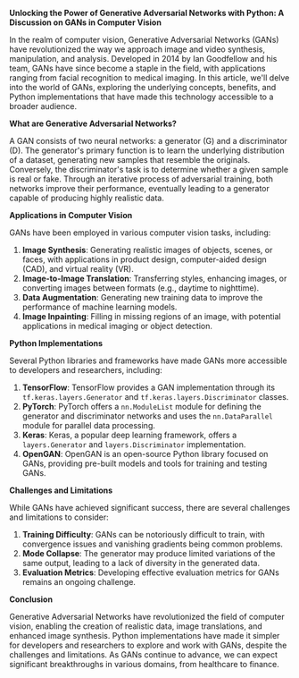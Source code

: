 **Unlocking the Power of Generative Adversarial Networks with Python: A Discussion on GANs in Computer Vision**

In the realm of computer vision, Generative Adversarial Networks (GANs) have revolutionized the way we approach image and video synthesis, manipulation, and analysis. Developed in 2014 by Ian Goodfellow and his team, GANs have since become a staple in the field, with applications ranging from facial recognition to medical imaging. In this article, we'll delve into the world of GANs, exploring the underlying concepts, benefits, and Python implementations that have made this technology accessible to a broader audience.

**What are Generative Adversarial Networks?**

A GAN consists of two neural networks: a generator (G) and a discriminator (D). The generator's primary function is to learn the underlying distribution of a dataset, generating new samples that resemble the originals. Conversely, the discriminator's task is to determine whether a given sample is real or fake. Through an iterative process of adversarial training, both networks improve their performance, eventually leading to a generator capable of producing highly realistic data.

**Applications in Computer Vision**

GANs have been employed in various computer vision tasks, including:

1. **Image Synthesis**: Generating realistic images of objects, scenes, or faces, with applications in product design, computer-aided design (CAD), and virtual reality (VR).
2. **Image-to-Image Translation**: Transferring styles, enhancing images, or converting images between formats (e.g., daytime to nighttime).
3. **Data Augmentation**: Generating new training data to improve the performance of machine learning models.
4. **Image Inpainting**: Filling in missing regions of an image, with potential applications in medical imaging or object detection.

**Python Implementations**

Several Python libraries and frameworks have made GANs more accessible to developers and researchers, including:

1. **TensorFlow**: TensorFlow provides a GAN implementation through its `tf.keras.layers.Generator` and `tf.keras.layers.Discriminator` classes.
2. **PyTorch**: PyTorch offers a `nn.ModuleList` module for defining the generator and discriminator networks and uses the `nn.DataParallel` module for parallel data processing.
3. **Keras**: Keras, a popular deep learning framework, offers a `layers.Generator` and `layers.Discriminator` implementation.
4. **OpenGAN**: OpenGAN is an open-source Python library focused on GANs, providing pre-built models and tools for training and testing GANs.

**Challenges and Limitations**

While GANs have achieved significant success, there are several challenges and limitations to consider:

1. **Training Difficulty**: GANs can be notoriously difficult to train, with convergence issues and vanishing gradients being common problems.
2. **Mode Collapse**: The generator may produce limited variations of the same output, leading to a lack of diversity in the generated data.
3. **Evaluation Metrics**: Developing effective evaluation metrics for GANs remains an ongoing challenge.

**Conclusion**

Generative Adversarial Networks have revolutionized the field of computer vision, enabling the creation of realistic data, image translations, and enhanced image synthesis. Python implementations have made it simpler for developers and researchers to explore and work with GANs, despite the challenges and limitations. As GANs continue to advance, we can expect significant breakthroughs in various domains, from healthcare to finance.